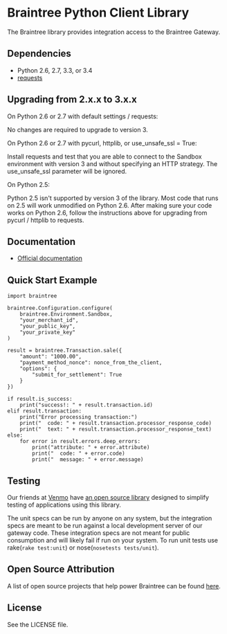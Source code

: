 # Braintree Python Client Library

The Braintree library provides integration access to the Braintree Gateway.

## Dependencies

* Python 2.6, 2.7, 3.3, or 3.4
* [requests](http://docs.python-requests.org/en/latest/)

## Upgrading from 2.x.x to 3.x.x

On Python 2.6 or 2.7 with default settings / requests:

No changes are required to upgrade to version 3.

On Python 2.6 or 2.7 with pycurl, httplib, or use_unsafe_ssl = True:

Install requests and test that you are able to connect to the Sandbox
environment with version 3 and without specifying an HTTP strategy.
The use_unsafe_ssl parameter will be ignored.

On Python 2.5:

Python 2.5 isn't supported by version 3 of the library.
Most code that runs on 2.5 will work unmodified on Python 2.6.
After making sure your code works on Python 2.6, follow the
instructions above for upgrading from pycurl / httplib to requests.

## Documentation

 * [Official documentation](https://developers.braintreepayments.com/ios+python/start/hello-server)

## Quick Start Example

    import braintree

    braintree.Configuration.configure(
        braintree.Environment.Sandbox,
        "your_merchant_id",
        "your_public_key",
        "your_private_key"
    )

    result = braintree.Transaction.sale({
        "amount": "1000.00",
        "payment_method_nonce": nonce_from_the_client,
        "options": {
            "submit_for_settlement": True
        }
    })

    if result.is_success:
        print("success!: " + result.transaction.id)
    elif result.transaction:
        print("Error processing transaction:")
        print("  code: " + result.transaction.processor_response_code)
        print("  text: " + result.transaction.processor_response_text)
    else:
        for error in result.errors.deep_errors:
            print("attribute: " + error.attribute)
            print("  code: " + error.code)
            print("  message: " + error.message)

## Testing

Our friends at [Venmo](https://venmo.com) have [an open source library](https://github.com/venmo/btnamespace) designed to simplify testing of applications using this library.

The unit specs can be run by anyone on any system, but the integration specs are meant to be run against a local development server of our gateway code. These integration specs are not meant for public consumption and will likely fail if run on your system. To run unit tests use rake(`rake test:unit`) or nose(`nosetests tests/unit`).

## Open Source Attribution

A list of open source projects that help power Braintree can be found [here](https://www.braintreepayments.com/developers/open-source).

## License

See the LICENSE file.
